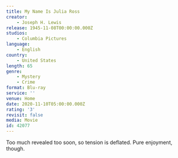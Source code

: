 ```yaml
---
title: My Name Is Julia Ross
creator:
    - Joseph H. Lewis
release: 1945-11-08T00:00:00.000Z
studios:
    - Columbia Pictures
language:
    - English
country:
    - United States
length: 65
genre:
    - Mystery
    - Crime
format: Blu-ray
service: ''
venue: Home
date: 2020-11-10T05:00:00.000Z
rating: '3'
revisit: false
media: Movie
id: 42077
---
```


Too much revealed too soon, so tension is deflated. Pure enjoyment, though.
